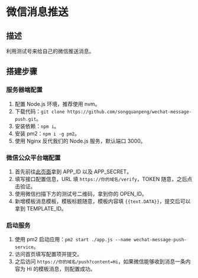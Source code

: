 # 微信消息推送
## 描述
利用测试号来给自己的微信推送消息。

## 搭建步骤
### 服务器端配置
1. 配置 Node.js 环境，推荐使用 nvm。
2. 下载代码：`git clone https://github.com/songquanpeng/wechat-message-push.git`。
3. 安装依赖：`npm i`。
4. 安装 pm2：`npm i -g pm2`。
5. 使用 Nginx 反代我们的 Node.js 服务，默认端口 3000。

### 微信公众平台端配置
1. 首先前往[此页面](https://mp.weixin.qq.com/debug/cgi-bin/sandboxinfo?action=showinfo&t=sandbox/index)拿到 APP_ID 以及 APP_SECRET。
2. 填写接口配置信息，URL 填 `https://你的域名/verify`，TOKEN 随意，之后点击验证。
3. 使用微信扫描下方的测试号二维码，拿到你的 OPEN_ID。
4. 新增模板消息模板，模板标题随意，模板内容填 `{{text.DATA}}`，提交后可以拿到 TEMPLATE_ID。

### 启动服务
1. 使用 pm2 启动应用：`pm2 start ./app.js --name wechat-message-push-service`。
2. 访问首页填写配置项并提交。
2. 之后访问 `https://你的域名/push?content=Hi`，如果微信能够收到消息一条内容为 Hi 的模板消息，则配置成功。 
